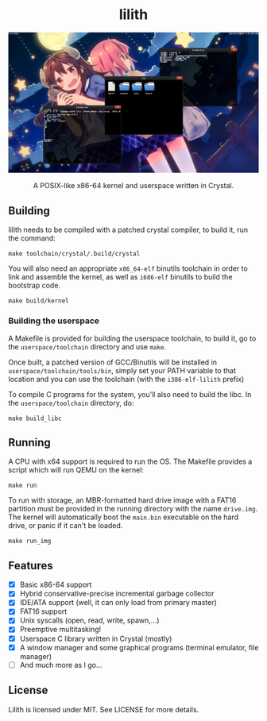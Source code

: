 <h1 align="center">lilith</h1>

<p align="center">
<img src="./img/screenshot23.png" alt="screenshot of lilith"/>
</p>

<p align="center">
A POSIX-like x86-64 kernel and userspace written in Crystal.
</p>

## Building

lilith needs to be compiled with a patched crystal compiler, to build it, run the command:

```
make toolchain/crystal/.build/crystal
```

You will also need an appropriate `x86_64-elf` binutils toolchain in order to link and assemble the kernel, as well as `i686-elf` binutils to build the bootstrap code.

```
make build/kernel
```

### Building the userspace

A Makefile is provided for building the userspace toolchain, to build it, go to the `userspace/toolchain` directory and use `make`.

Once built, a patched version of GCC/Binutils will be installed in `userspace/toolchain/tools/bin`, simply set your PATH variable to that location and you can use the toolchain (with the `i386-elf-lilith` prefix)

To compile C programs for the system, you'll also need to build the libc. In the `userspace/toolchain` directory, do:

```
make build_libc
```

## Running

A CPU with x64 support is required to run the OS. The Makefile provides a script which will run QEMU on the kernel:

```
make run
```

To run with storage, an MBR-formatted hard drive image with a FAT16 partition must be provided in the running directory with the name `drive.img`. The kernel will automatically boot the `main.bin` executable on the hard drive, or panic if it can't be loaded.

```
make run_img
```

## Features

* [x] Basic x86-64 support
* [x] Hybrid conservative-precise incremental garbage collector
* [x] IDE/ATA support (well, it can only load from primary master)
* [x] FAT16 support
* [x] Unix syscalls (open, read, write, spawn,...)
* [x] Preemptive multitasking!
* [x] Userspace C library written in Crystal (mostly)
* [x] A window manager and some graphical programs (terminal emulator, file manager)
* [ ] And much more as I go...

## License

Lilith is licensed under MIT. See LICENSE for more details.
